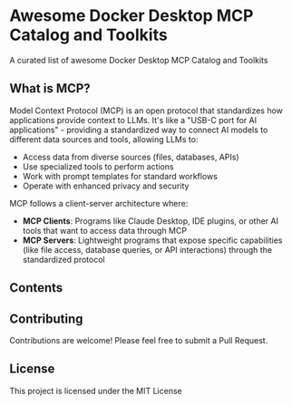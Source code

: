 # Awesome Docker Desktop MCP Catalog and Toolkits

A curated list of awesome Docker Desktop MCP Catalog and Toolkits

## What is MCP?

Model Context Protocol (MCP) is an open protocol that standardizes how applications provide context to LLMs. It's like a "USB-C port for AI applications" - providing a standardized way to connect AI models to different data sources and tools, allowing LLMs to:

- Access data from diverse sources (files, databases, APIs)
- Use specialized tools to perform actions
- Work with prompt templates for standard workflows
- Operate with enhanced privacy and security

MCP follows a client-server architecture where:
- **MCP Clients**: Programs like Claude Desktop, IDE plugins, or other AI tools that want to access data through MCP
- **MCP Servers**: Lightweight programs that expose specific capabilities (like file access, database queries, or API interactions) through the standardized protocol

## Contents



## Contributing

Contributions are welcome! Please feel free to submit a Pull Request.

## License

This project is licensed under the MIT License
